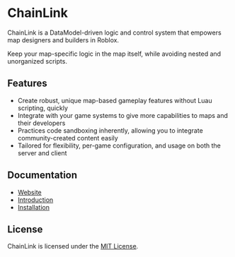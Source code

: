 # ChainLink

ChainLink is a DataModel-driven logic and control system that empowers map designers and builders in Roblox.

Keep your map-specific logic in the map itself, while avoiding nested and unorganized scripts.

## Features

* Create robust, unique map-based gameplay features without Luau scripting, quickly
* Integrate with your game systems to give more capabilities to maps and their developers
* Practices code sandboxing inherently, allowing you to integrate community-created content easily
* Tailored for flexibility, per-game configuration, and usage on both the server and client

## Documentation

- [Website](https://hex-interactive.github.io/ChainLink/)
- [Introduction](https://hex-interactive.github.io/ChainLink/docs)
- [Installation](https://hex-interactive.github.io/ChainLink/docs/getting-started/installation)

## License

ChainLink is licensed under the [MIT License](LICENSE.md).

